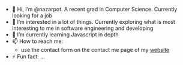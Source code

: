 - 👋 Hi, I’m @nazarpot. A recent grad in Computer Science. Currently looking for a job
- 👀 I’m interested in a lot of things. Currently exploring what is most interesting to me in software engineering and developing
- 🌱 I’m currently learning Javascript in depth
- 📫 How to reach me:
  - use the contact form on the contact me page of my [website](nazarpot.github.io)
- ⚡ Fun fact: ...

<!---
nazarpot/nazarpot is a ✨ special ✨ repository because its `README.md` (this file) appears on your GitHub profile.
You can click the Preview link to take a look at your changes.
--->
